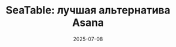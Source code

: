 ---
title: 'SeaTable: лучшая альтернатива Asana'
description: 'Откройте для себя SeaTable как безопасную, немецкую альтернативу Asana для эффективного управления проектами и командами. Воспользуйтесь преимуществами гибких рабочих процессов, облачных и локальных сред, бесплатная пробная версия!'
seo:
    title: 'Альтернатива Asana: защита данных и гибкость для Вашей проектной команды'
    description: 'Откройте для себя SeaTable как безопасную, немецкую альтернативу Asana для эффективного управления проектами и командами. Воспользуйтесь преимуществами гибких рабочих процессов, облачных и локальных сред, бесплатная пробная версия!'
date: '2025-07-08'
url: '/ru/alternativa-asanam'

sections:
    - name: hero-5
      weight: 1
      title: 'SeaTable: лучшая альтернатива Asana'
      text: Управление командой и процессами не обязательно должно быть сложным или дорогим. С SeaTable в качестве альтернативы Asana в Вашем распоряжении универсальный инструмент, не требующий кода и соответствующий требованиям GDPR. Откройте для себя управление процессами будущего - с мощным, гибким инструментом для бережливых, совместных и эффективных процессов.
      classes:
          - bg-white
      template: 932ed68b8ffc4a689819
      buttons:
          - label: Зарегистрируйтесь сейчас бесплатно и начните
            link: 'pages/registration'
            style: primary
          - label: Узнайте о возможностях
            link: pages/functions

    - name: content-12
      weight: 2
      classes: 
        - curved
        - bg-seatable-blue
      title: Немецкая бескодовая альтернатива Asana
      subtitle: Соответствующий GDPR, гибкий и мощный
      description: SeaTable - идеальное решение для тех, кто ищет альтернативу Asana, например, для управления проектами или задачами. 
      items:
        - text: Настраиваемые структуры данных
        - text: Совместная работа в режиме реального времени
        - text: Конструктор приложений без кода для создания удобных интерфейсов
        - text: Встроенные автоматизированные системы и уведомления
        - text: Простая интеграция без усилий ИТ-специалистов
        - text: В качестве облачного или локального решения
        - text: 100 % соответствие GDPR с серверами в Германии
      image: /images/asana-alternative-1.png

    - name: content-11
      weight: 4
      title: Мощная альтернатива Asana для маркетинга
      subtitle: Гибкость, настраиваемость и масштабируемость
      items:
      - text: SeaTable впечатляет как централизованный инструмент управления маркетингом с эффективным управлением кампаниями. Благодаря гибкой структуре базы данных, интегрированным автоматизациям и совместной работе в режиме реального времени все участники процесса всегда имеют четкое представление о проводимых мероприятиях. API SeaTable позволяет легко подключать существующие маркетинговые инструменты - без усилий ИТ-специалистов, благодаря отсутствию кода.
      image: /images/asana-marketing.jpg
      image_position: left

    - name: content-11
      weight: 5
      title: SeaTable как инструмент управления проектами вместо Asana
      subtitle: Централизация, автоматизация, оптимизация
      items:
      - text: Будучи инновационной альтернативой Asana, это бескодовое решение впечатляет эффективным управлением задачами и прозрачным обзором проекта, который позволяет командам всегда быть в курсе текущего состояния своих задач. Совместная работа в режиме реального времени обеспечивает бесперебойное сотрудничество, а гибкие представления, такие как Kanban или Gantt, позволяют интуитивно наглядно представить ход выполнения проекта.
      image: /images/asana-projektportfoliomanagement.jpg

    - name: content-11
      weight: 6
      title: Альтернатива Asana, отвечающая требованиям GDPR, для современного HR
      subtitle: Цифровое управление персоналом стало проще
      items:
      - text: 'SeaTable поддерживает высочайшие стандарты защиты и безопасности данных. Поэтому платформа сочетает в себе защиту конфиденциальных данных и соответствие нормам защиты информации с прозрачными и гибкими рабочими процессами для эффективного управления кандидатами, учета рабочего времени, управления отсутствием сотрудников и данными о них.'
      image: /images/asana-hr-1.jpg
      image_position: left

    - name: 'content-4'
      weight: 3 
      title: 'Дополнительная ценность SeaTable по сравнению с Asana'
      subtitle: 'Идеальная альтернатива асане'
      text: 'В современном мире работы, основанном на данных, мощные и интегрированные инструменты незаменимы. Только так компании смогут прозрачно представить рабочие процессы и обеспечить совместную работу в режиме реального времени. Одним из популярных инструментов для этого является программа управления проектами Asana. SeaTable также успешно зарекомендовал себя в этой области, уделяя особое внимание защите данных, безопасности данных и гибкости. SeaTable даже превосходит альтернативу Asana, особенно в области защиты данных и гибкости.'
      items:
        - headline: 'Совместная работа в режиме реального времени'
          text: 'SeaTable - это динамичный инструмент управления. Ваши команды могут устанавливать процессы, управлять задачами и работать вместе в режиме реального времени - без задержек и потери данных.'
          icon: people-group
        - headline: 'Управляйте всеми процессами с помощью одного инструмента'
          text: 'SeaTable бесконечно адаптируется и масштабируется, что делает его идеальным решением для компаний, которые хотят оптимизировать свои цифровые процессы без необходимости использования дополнительных сторонних инструментов или интерфейсов.'
          icon: expand
        - headline: 'Быстрая интеграция без усилий программирования'
          text: "Просто зарегистрируйтесь и приступайте к работе: SeaTable Cloud сразу же готов к использованию. Вам не нужны никакие интерфейсы или сложная системная интеграция. Настройте SeaTable так, как Вам нужно - без привлечения ИТ-специалистов."
          icon: code  
        - headline: 'Табличный вид, Kanban, Gantt и многое другое'
          text: Структурируйте Ваши данные так, как Вам нужно - в классической таблице, в виде календаря, диаграмм организации, диаграмм Ганта или древовидной структуры. Или используйте доски Kanban, как в Asana.
          icon: list
        - headline: 'Мощнее и дешевле, чем Asana'
          text: 'Еще одно преимущество - низкая стоимость: подписка на SeaTable значительно дешевле, чем цены на Asana. А благодаря нашей комплексной бесплатной подписке Вы можете использовать SeaTable в качестве альтернативы Asana совершенно бесплатно.'
          icon: sack-dollar 
        - headline: 'Статистика и информационные панели'
          text: В SeaTable Вы можете создавать статистику и приборные панели, которые обращаются к нескольким доскам. Это позволяет Вам эффективно и ориентированно на результат осуществлять планирование ресурсов в SeaTable лучше, чем в Asana.
          icon: chart-line

    - name: "banner-2"
      weight: 7
      title: SeaTable готов к использованию через несколько секунд
      buttons:
           - label: Зарегистрируйтесь сейчас бесплатно и начните
             link: pages/registration
             id: 

    - name: 'content-10'
      weight: 8
      title: 'Альтернатива Asana с мощным API'
      subtitle: 'Стандартные интеграции'
      description: Бесшовная интеграция различных инструментов и автоматизированных рабочих процессов в Ваши процессы крайне важна. SeaTable предлагает гибкий API и сторонние интеграции, чтобы помочь Вам автоматизировать Ваши рабочие процессы.
      items:
          - image: '/images/logos/zapier.svg'
          - image: '/images/logos/make.svg'
          - image: '/images/logos/n8n.svg'
          - image: '/images/logos/seatable-api.svg'
    
    - name: 'content-3'
      weight: 9
      title: Широкий набор функций во всех ценовых моделях
      subtitle: Облако или самостоятельный хостинг?
      description: 'Крупные организации также выигрывают от отсутствия ограничения на количество пользователей во всех моделях оплаты SeaTable - независимо от того, выбираете ли Вы SeaTable Cloud или SeaTable Server. Оба варианта гарантируют максимальную безопасность и адаптируемость к Вашим специфическим требованиям.'
      items:
          - headline: SeaTable Cloud
            text: Идеально подходит для компаний, которые хотят начать работу быстро и без обширной ИТ-инфраструктуры - гибкая и масштабируемая.
            image: /images/template-projektplan.png
          - headline: SeaTable Server
            text: Для компаний, которые хотят сохранить полный контроль над своими данными, SeaTable Server предлагает вариант с размещением в помещении.
            image: /images/template-massnahmenplan.jpg
          - headline: SeaTable Dedicated
            text: Для компаний, которым нужна простота облака и гибкость самостоятельной системы. 
            image: /images/asana-dedicated.jpg

    - name: 'content-8'
      weight: 10
      title: Протестируйте альтернативу Asana с помощью наших бесплатных шаблонов
      subtitle: Шаблоны для каждого случая использования
      description: 'SeaTable предлагает множество бесплатных шаблонов, чтобы помочь Вам начать работу с немецкой альтернативой Asana. Откройте для себя наши шаблоны для управления задачами и проектами. Импортируйте шаблоны в свой аккаунт SeaTable одним щелчком мыши.'
      items:
          - text: План проекта
            image: /images/asana-projektmanagement.jpg
            image_alt: ""
          - text: Билетная система
            image: /images/ticketing-system-asana.jpg
            image_alt: ""
          - text: Планировщик семинаров
            image: /images/workshop-planner-asana.jpg
            image_alt: ""
      buttons:
        - label: Откройте для себя все шаблоны
          link: "templates"

    - name: "content-4"
      weight: 11
      title: Альтернатива Asana, отвечающая требованиям GDPR, с серверами исключительно в Германии
      subtitle: Безопасность и защита данных
      text: "SeaTable Cloud размещается исключительно на лицензированных немецких серверах. Это делает SeaTable лучшим выбором по сравнению с программой управления проектами Asana или другими альтернативами Asana, особенно для европейских компаний."
      items:
      - icon: terminal
        headline: Местные решения для полного контроля данных
        text: "Не каждая компания хочет или может хранить конфиденциальные данные в облаке. Если Вы хотите запустить альтернативу Asana на собственном хостинге, SeaTable Server предлагает тот же набор функций, что и облачная версия - и Вы сохраняете полный контроль над своими данными."

      - icon: user-plus
        headline: Индивидуальные настройки безопасности
        text: "Настройте индивидуальные права доступа и редактирования и ограничьте доступ к конфиденциальным данным. Вместе с возможностью защитить вход с помощью двухфакторной аутентификации пользователи дополнительно повышают безопасность своих данных."

      - icon: fingerprint
        headline: Аутентификация и единый вход
        text: "SeaTable поддерживает все распространенные методы аутентификации и обеспечивает двухфакторную аутентификацию и SSO во всех моделях подписки - в отличие от инструмента управления проектами Asana. Это преимущество особенно важно для компаний, которые ценят безопасность данных."

    - name: "banner-2"
      weight: 14
      title: Сложные процессы становятся простыми - с SeaTable
      buttons:
           - label: Зарегистрируйтесь сейчас и начните прямо сейчас
             link: pages/registration
             id: 

    - name: faq
      weight: 15
      title: FAQ - SeaTable как альтернатива Asana
      items:
          - q: 'Для кого подходит SeaTable?'
            a: 'SeaTable особенно привлекателен для пользователей, которые ищут мощный, гибкий, универсальный и доступный инструмент управления процессами, при этом не превышающий по стоимости Asana. Благодаря автоматизации и настраиваемым структурам и рабочим процессам, компании могут сделать свои процессы более быстрыми и прозрачными и работать совместно в режиме реального времени. Используя SeaTable в качестве инструмента управления процессами, Вы можете отобразить все на одной платформе и легко интегрировать другие инструменты, например, почтовый клиент, без каких-либо дополнительных усилий по программированию. Это делает SeaTable первым выбором среди альтернатив Asana.'
          - q: 'Подходит ли SeaTable для команд любого размера?'
            a: 'Безусловно, SeaTable полностью настраивается и масштабируется. Вы можете использовать нашу платформу для широкого спектра задач и процессов: от простых контрольных списков и управления проектами до полноценных CRM-систем. Это делает SeaTable идеальной альтернативой инструменту Asana, позволяющей избежать расходов на программное обеспечение Asana и использовать альтернативу Asana бесплатно.'
          - q: 'Предлагает ли SeaTable бесплатную версию?'
            a: 'Как и Asana, SeaTable можно использовать бесплатно. Для небольших команд до 25 человек мы предлагаем облачную бесплатную версию, которая уже обладает всеми возможностями и необходимыми функциями и представлениями - идеальный вариант в качестве бесплатной альтернативы Asana. Благодаря автоматизации, Universal App Builder, многочисленным бесплатным шаблонам и интегрированным формам, SeaTable Free предлагает пакет услуг, который не предлагает бесплатно ни одна альтернатива Asana. А если бесплатная версия Вам больше не подходит, Вы можете легко изменить свою подписку. Вы можете перейти на более высокий уровень подписки в любое время, и, как и в случае с периодом уведомления в Asana, отмена подписки вступает в силу в конце текущего расчетного периода.'
          - q: 'Доступен ли SeaTable на нескольких языках?'
            a: "Для компаний с многоязычными или работающими на международном уровне командами многоязычные инструменты особенно важны. SeaTable доступен в качестве альтернативы Asana на немецком, английском, французском и других языках. Для оптимального удобства пользователей пользовательский интерфейс всегда отображается на предпочтительном для пользователя языке. Это означает, что платформу можно легко использовать в качестве альтернативы Asana на немецком или международном уровне."
          - q: 'Насколько легко перейти с Asana на SeaTable?'
            a: 'Благодаря нашему мощному API, через платформу автоматизации или с помощью импорта CSV, перенести данные из программы управления проектами Asana в SeaTable очень просто - так же легко или даже легче, чем с другими альтернативами Asana.'
          - q: 'Предлагает ли SeaTable бесплатную поддержку?'
            a: 'Наша служба поддержки готова ответить на любые Ваши вопросы о SeaTable. Вы можете задать свой вопрос на форуме или написать письмо напрямую. Будучи немецкой альтернативой Asana, SeaTable предлагает пакет поддержки, которого нет ни у одной альтернативы Asana.'
          - q: 'Предлагает ли SeaTable также вид Kanban?'
            a: 'Да, как и инструмент управления проектами Asana, SeaTable предлагает доски Канбан и другие виды проектов. Если Вы привыкли работать с Asana, Вы легко сориентируетесь в SeaTable и поймете, что представление SeaTable принципиально не отличается от доски Asana. Все представления доступны Вам независимо от выбранной подписки. Если до сих пор Вы использовали Asana для управления проектами, Вы можете бесплатно использовать SeaTable в качестве замены программного обеспечения Asana. Без каких-либо ограничений в представлении Ваших процессов, SeaTable - идеальная альтернатива инструменту управления проектами Asana или для планирования ресурсов так же, как в Asana.'
---